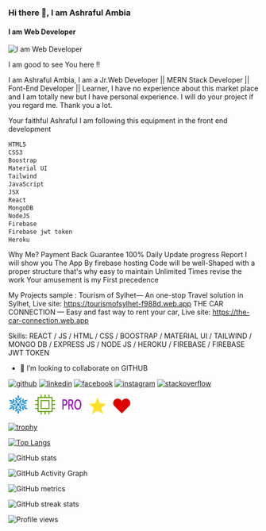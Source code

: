 ### Hi there 👋, I am Ashraful Ambia
#### I am Web Developer
![I am Web Developer](https://scontent.fdac5-1.fna.fbcdn.net/v/t39.30808-6/s960x960/262158469_4777063745690454_4239618955092150342_n.jpg?_nc_cat=100&_nc_rgb565=1&ccb=1-5&_nc_sid=e3f864&_nc_eui2=AeGQTq5yMWI2gybVvKct98ZEdKg1Wu9l_Lh0qDVa72X8uI4UEK_hRvaPGxyxoapnQrr07F6thJ3CcStpQfxPKwc7&_nc_ohc=tq7X9JvmA3wAX9YF6Rd&tn=OOKUiiUG1IMGSSpL&_nc_ht=scontent.fdac5-1.fna&oh=00_AT9xx82i2Sp1xnyFuN1_hg018cdc10-rrFdQHywQnRIEHA&oe=61D12992)

I am good to see You here !!

I am Ashraful Ambia, I am a Jr.Web Developer || MERN Stack Developer || Font-End Developer || Learner, I have no experience about this market place and I am totally new but I have personal experience. I will do your project if you regard me. Thank you a lot.

Your faithful Ashraful
I am following this equipment in the front end development

    HTML5
    CSS3
    Boostrap
    Material UI
    Tailwind
    JavaScript
    JSX
    React
    MongoDB
    NodeJS
    Firebase
    Firebase jwt token
    Heroku
Why Me?
    Payment Back Guarantee 100%
    Daily Update progress Report I will show you The App By firebase hosting 
    Code will be well-Shaped with a proper structure that's why easy to maintain 
    Unlimited Times revise the work
    Your amusement is my First precedence

My Projects sample : 
    Tourism of Sylhet— An one-stop Travel solution in Sylhet, Live site: https://tourismofsylhet-f988d.web.app
    THE CAR CONNECTION — Easy and fast way to rent your car, Live site: https://the-car-connection.web.app

Skills:  REACT / JS / HTML / CSS / BOOSTRAP / MATERIAL UI / TAILWIND / MONGO DB / EXPRESS JS / NODE JS / HEROKU / FIREBASE / FIREBASE JWT TOKEN

- 👯 I’m looking to collaborate on GITHUB 


[<img src='https://cdn.jsdelivr.net/npm/simple-icons@3.0.1/icons/github.svg' alt='github' height='40'>](https://github.com/ashrafulambia12)  [<img src='https://cdn.jsdelivr.net/npm/simple-icons@3.0.1/icons/linkedin.svg' alt='linkedin' height='40'>](https://www.linkedin.com/in/https://www.linkedin.com/in/ashraful-ambia-3504a5216//)  [<img src='https://cdn.jsdelivr.net/npm/simple-icons@3.0.1/icons/facebook.svg' alt='facebook' height='40'>](https://www.facebook.com/https://www.facebook.com/ashraful.adil)  [<img src='https://cdn.jsdelivr.net/npm/simple-icons@3.0.1/icons/instagram.svg' alt='instagram' height='40'>](https://www.instagram.com/https://www.instagram.com/shafique.medical//)  [<img src='https://cdn.jsdelivr.net/npm/simple-icons@3.0.1/icons/stackoverflow.svg' alt='stackoverflow' height='40'>](https://stackoverflow.com/users/https://stackoverflow.com/users/16692234/ashraful-ambia-adil)  

<a href='https://archiveprogram.github.com/'><img src='https://raw.githubusercontent.com/acervenky/animated-github-badges/master/assets/acbadge.gif' width='40' height='40'></a> <a href='https://docs.github.com/en/developers'><img src='https://raw.githubusercontent.com/acervenky/animated-github-badges/master/assets/devbadge.gif' width='40' height='40'></a> <a href='https://github.com/pricing'><img src='https://raw.githubusercontent.com/acervenky/animated-github-badges/master/assets/pro.gif' width='40' height='40'></a> <a href='https://stars.github.com/'><img src='https://raw.githubusercontent.com/acervenky/animated-github-badges/master/assets/starbadge.gif' width='35' height='35'></a> <a href='https://docs.github.com/en/github/supporting-the-open-source-community-with-github-sponsors'><img src='https://raw.githubusercontent.com/acervenky/animated-github-badges/master/assets/sponsorbadge.gif' width='35' height='35'></a> 

[![trophy](https://github-profile-trophy.vercel.app/?username=ashrafulambia12)](https://github.com/ryo-ma/github-profile-trophy)

[![Top Langs](https://github-readme-stats.vercel.app/api/top-langs/?username=ashrafulambia12)](https://github.com/anuraghazra/github-readme-stats)

![GitHub stats](https://github-readme-stats.vercel.app/api?username=ashrafulambia12&show_icons=true&count_private=true)  

![GitHub Activity Graph](https://activity-graph.herokuapp.com/graph?username=ashrafulambia12)  

![GitHub metrics](https://metrics.lecoq.io/ashrafulambia12)  

![GitHub streak stats](https://github-readme-streak-stats.herokuapp.com/?user=ashrafulambia12)  

![Profile views](https://gpvc.arturio.dev/ashrafulambia12)  

